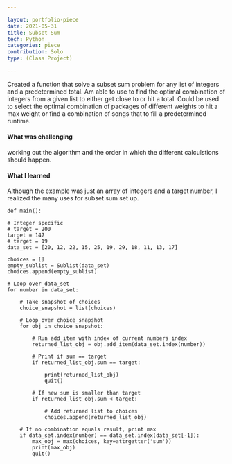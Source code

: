 ```yaml
---

layout: portfolio-piece
date: 2021-05-31
title: Subset Sum
tech: Python
categories: piece
contribution: Solo
type: (Class Project)

---
```


Created a function that solve a subset sum problem for any list of integers and a predetermined total. Am able to use to find the optimal combination of integers from a given list to either get close to or hit a total. Could be used to select the optimal combination of packages of different weights to hit a max weight or find a combination of songs that to fill a predetermined runtime.  

#### What was challenging
working out the algorithm and the order in which the different calculstions should happen.

#### What I learned
Although the example was just an array of integers and a target number, I realized the many uses for subset sum set up.


    def main():

    # Integer specific
    # target = 200
    target = 147
    # target = 19
    data_set = [20, 12, 22, 15, 25, 19, 29, 18, 11, 13, 17]

    choices = []
    empty_sublist = Sublist(data_set)
    choices.append(empty_sublist)

    # Loop over data_set
    for number in data_set:

        # Take snapshot of choices
        choice_snapshot = list(choices)

        # Loop over choice_snapshot
        for obj in choice_snapshot:

            # Run add_item with index of current numbers index
            returned_list_obj = obj.add_item(data_set.index(number))

            # Print if sum == target
            if returned_list_obj.sum == target:

                print(returned_list_obj)
                quit()

            # If new sum is smaller than target
            if returned_list_obj.sum < target:

                # Add returned list to choices
                choices.append(returned_list_obj)

        # If no combination equals result, print max
        if data_set.index(number) == data_set.index(data_set[-1]):
            max_obj = max(choices, key=attrgetter('sum'))
            print(max_obj)
            quit()
